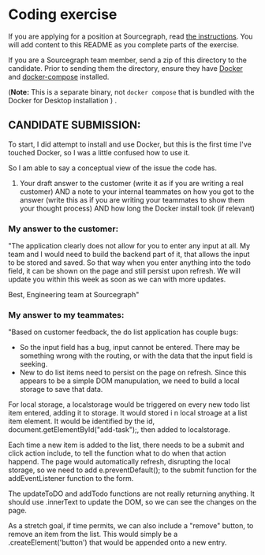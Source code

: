 # Coding exercise

If you are applying for a position at Sourcegraph, read [the instructions](INSTRUCTIONS.md). You
will add content to this README as you complete parts of the exercise.

If you are a Sourcegraph team member, send a zip of this directory to the candidate.
Prior to sending them the directory, ensure they have [Docker](https://docs.docker.com/get-docker/) and [docker-compose](https://docs.docker.com/compose/install/) installed.

(__Note:__ This is a separate binary, not `docker compose` that is bundled with the Docker for Desktop installation ) .


## CANDIDATE SUBMISSION:

To start, I did attempt to install and use Docker, but this is the first time I've touched Docker, so I was a little confused how to use it.

So I am able to say a conceptual view of the issue the code has.

1. Your draft answer to the customer (write it as if you are writing a real customer) AND a note to your internal teammates on how you got to the answer (write this as if you are writing your teammates to show them your thought process) AND how long the Docker install took (if relevant)

### My answer to the customer: 
"The application clearly does not allow for you to enter any input at all. My team and I would need to build the backend part of it, that allows the input to be stored and saved. So that way when you enter anything into the todo field, it can be shown on the page and still persist upon refresh. We will update you within this week as soon as we can with more updates.

Best,
Engineering team at Sourcegraph"

### My answer to my teammates:
"Based on customer feedback, the do list application has couple bugs:
- So the input field has a bug, input cannot be entered. There may be something wrong with the routing, or with the data that the input field is seeking.
- New to do list items need to persist on the page on refresh. Since this appears to be a simple DOM manupulation, we need to build a local storage to save that data.

For local storage, a localstorage would be triggered on every new todo list item entered, adding it to storage. It would stored i n local stroage at a list item element. It would be identified by the id, document.getElementById("add-task");, then added to localstorage.

Each time a new item is added to the list, there needs to be a submit and click action include, to tell the function what to do when that action happend. The page would automatically refresh, disrupting the local storage, so we need to add e.preventDefault(); to the submit function for the addEventListener function to the form. 

The updateToDO and addTodo functions are not really returning anything. It should use .innerText to update the DOM, so we can see the changes on the page. 

As a stretch goal, if time permits, we can also include a "remove" button, to remove an item from the list. This would simply be a .createElement('button') that would be appended onto a new entry. 